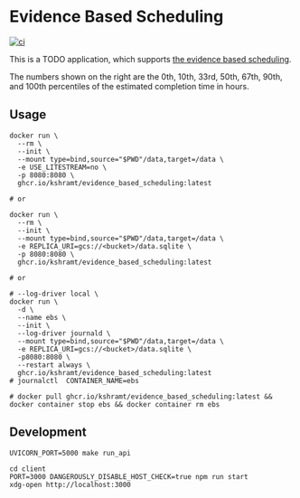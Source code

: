 # Evidence Based Scheduling

[![ci](https://github.com/kshramt/evidence_based_scheduling/actions/workflows/ci.yml/badge.svg)](https://github.com/kshramt/evidence_based_scheduling/actions/workflows/ci.yml)

This is a TODO application, which supports [the evidence based scheduling](https://www.joelonsoftware.com/2007/10/26/evidence-based-scheduling/).

The numbers shown on the right are the 0th, 10th, 33rd, 50th, 67th, 90th, and 100th percentiles of the estimated completion time in hours.

## Usage

```
docker run \
  --rm \
  --init \
  --mount type=bind,source="$PWD"/data,target=/data \
  -e USE_LITESTREAM=no \
  -p 8080:8080 \
  ghcr.io/kshramt/evidence_based_scheduling:latest

# or

docker run \
  --rm \
  --init \
  --mount type=bind,source="$PWD"/data,target=/data \
  -e REPLICA_URI=gcs://<bucket>/data.sqlite \
  -p 8080:8080 \
  ghcr.io/kshramt/evidence_based_scheduling:latest

# or

# --log-driver local \
docker run \
  -d \
  --name ebs \
  --init \
  --log-driver journald \
  --mount type=bind,source="$PWD"/data,target=/data \
  -e REPLICA_URI=gcs://<bucket>/data.sqlite \
  -p8080:8080 \
  --restart always \
  ghcr.io/kshramt/evidence_based_scheduling:latest
# journalctl  CONTAINER_NAME=ebs

# docker pull ghcr.io/kshramt/evidence_based_scheduling:latest && docker container stop ebs && docker container rm ebs
```

## Development

```
UVICORN_PORT=5000 make run_api
```

```
cd client
PORT=3000 DANGEROUSLY_DISABLE_HOST_CHECK=true npm run start
xdg-open http://localhost:3000
```
